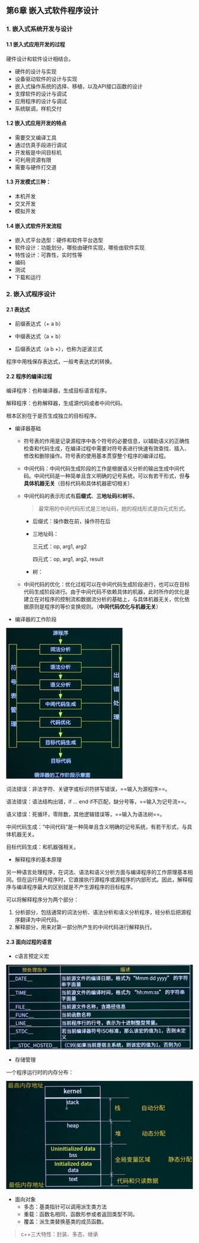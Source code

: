 ## 第6章 嵌入式软件程序设计

### 1. 嵌入式系统开发与设计

#### 1.1 嵌入式应用开发的过程

硬件设计和软件设计相结合。

* 硬件的设计与实现
* 设备驱动软件的设计与实现
* 嵌入式操作系统的选择、移植，以及API接口函数的设计
* 支撑软件的设计与调试
* 应用程序的设计与调试
* 系统联调，样机交付

#### 1.2 嵌入式应用开发的特点

* 需要交叉编译工具
* 通过仿真手段进行调试
* 开发板是中间目标机
* 可利用资源有限
* 需要与硬件打交道

#### 1.3 开发模式三种：

* 本机开发
* 交叉开发
* 模拟开发

#### 1.4 嵌入式软件开发流程

* 嵌入式平台选型：硬件和软件平台选型
* 软件设计：功能划分，哪些由硬件实现，哪些由软件实现
* 特性设计：可靠性，实时性等
* 编码
* 测试
* 下载和运行

### 2. 嵌入式程序设计

#### 2.1 表达式

* 前缀表达式（+ a b）

* 中缀表达式（a + b）
* 后缀表达式（a b +），也称为逆波兰式

程序中用栈保存表达式，一般考表达式的转换。

#### 2.2 程序的编译过程

编译程序：也称编译器，生成目标语言程序。

解释程序：也称解释器，生成源代码或者中间代码。

根本区别在于是否生成独立的目标程序。

* 编译器基础

  * 符号表的作用是记录源程序中各个符号的必要信息，以辅助语义的正确性检查和代码生成，在编译过程中需要对符号表进行快速有效查找、插入、修改和删除操作。符号表的使用基本贯穿整个程序的编译过程。

  * 中间代码：中间代码生成阶段的工作是根据语义分析的输出生成中间代码。中间代码是一种简单且含义明确的记号系统，可以有若干形式，但**与具体机器无关**（目标代码和具体机器密切相关）

  * 中间代码的表示形式有**后缀式**、**三地址码**和**树**等。

    > 最常用的中间代码形式是三地址码，她的视线形式是四元式形式。

    * 后缀式：操作数在前，操作符在后

    * 三地址码：

      三元式：op, arg1, arg2

      四元式：op, arg1, arg2, result

    * 树：

  * 中间代码的优化：优化过程可以在中间代码生成阶段进行，也可以在目标代码生成阶段进行。由于中间代码不依赖具体的机器，此时所作的优化是建立在对程序的控制流和数据流分析的基础上，与具体机器无关，优化依据原则是程序的等价变换规则。（**中间代码优化与机器无关**）

    



* 编译器的工作阶段

<img src="./pic/chapter6/screenshot.jpeg" style="zoom: 50%;" />

词法错误：非法字符、关键字或标识符拼写错误，==输入为源程序==。

语法错误：语法结构出错，if ... end if不匹配，缺分号等，==输入为记号流==。

语义错误：死循环，零除数，其他逻辑错误等，==输入为语法树==。

中间代码生成：“中间代码”是一种简单且含义明确的记号系统，有若干形式，与具体机器无关。

目标代码生成：和机器强相关。

* 解释程序的基本原理

另一种语言处理程序，在词法、语法和语义分析方面与编译程序的工作原理基本相同。但在运行用户程序时，它直接执行源程序或源程序的内部形式。因此，解释程序与编译程序最大的区别就是不产生源程序的目标程序。

可以将解释程序分为两个部分：

1. 分析部分，包括通常的词法分析、语法分析和语义分析程序，经分析后把源程序翻译为中间代码。
2. 解释部分，用来对第一部分所产生的中间代码进行解释执行。

#### 2.3 面向过程的语言

* c语言预定义宏

<img src="./pic/chapter6/screenshot1.jpeg" style="zoom:50%;" />

* 存储管理

一个程序运行时的内存分布：

<img src="./pic/chapter6/screenshot2.jpeg" style="zoom:50%;" />

* 面向对象
  * 多态：基类指针可以调用派生类方法
  * 重载：函数名相同，函数形参或者返回类型不同。
  * 覆盖：派生类替换基类的成员函数。

> c++三大特性：封装、多态、继承



